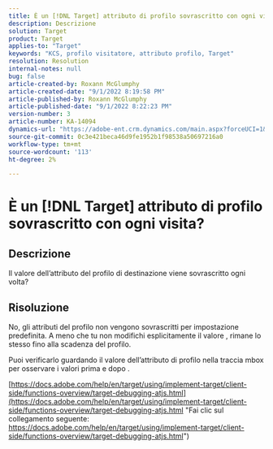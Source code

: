 ```yaml
---
title: È un [!DNL Target] attributo di profilo sovrascritto con ogni visita?
description: Descrizione
solution: Target
product: Target
applies-to: "Target"
keywords: "KCS, profilo visitatore, attributo profilo, Target"
resolution: Resolution
internal-notes: null
bug: false
article-created-by: Roxann McGlumphy
article-created-date: "9/1/2022 8:19:58 PM"
article-published-by: Roxann McGlumphy
article-published-date: "9/1/2022 8:22:23 PM"
version-number: 3
article-number: KA-14094
dynamics-url: "https://adobe-ent.crm.dynamics.com/main.aspx?forceUCI=1&pagetype=entityrecord&etn=knowledgearticle&id=18d89b6d-332a-ed11-9db1-002248086a27"
source-git-commit: 0c3e421beca46d9fe1952b1f98538a50697216a0
workflow-type: tm+mt
source-wordcount: '113'
ht-degree: 2%

---
```


# È un [!DNL Target] attributo di profilo sovrascritto con ogni visita?

## Descrizione


Il valore dell’attributo del profilo di destinazione viene sovrascritto ogni volta?


## Risoluzione


No, gli attributi del profilo non vengono sovrascritti per impostazione predefinita. A meno che tu non modifichi esplicitamente il valore , rimane lo stesso fino alla scadenza del profilo.

Puoi verificarlo guardando il valore dell’attributo di profilo nella traccia mbox per osservare i valori prima e dopo .

[https://docs.adobe.com/help/en/target/using/implement-target/client-side/functions-overview/target-debugging-atjs.html](https://docs.adobe.com/help/en/target/using/implement-target/client-side/functions-overview/target-debugging-atjs.html "Fai clic sul collegamento seguente: https://docs.adobe.com/help/en/target/using/implement-target/client-side/functions-overview/target-debugging-atjs.html")

